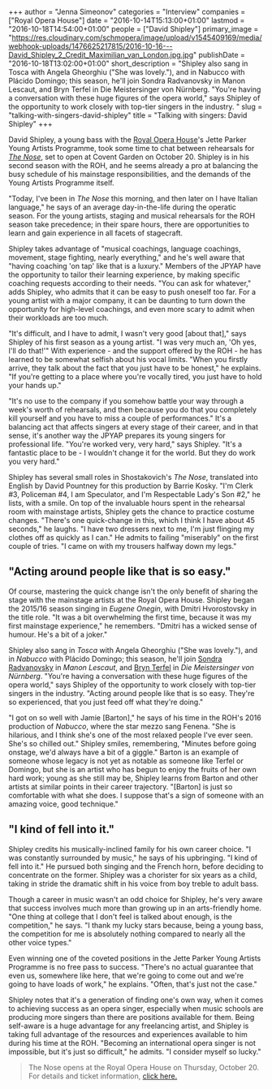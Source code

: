 +++
author = "Jenna Simeonov"
categories = "Interview"
companies = ["Royal Opera House"]
date = "2016-10-14T15:13:00+01:00"
lastmod = "2016-10-18T14:54:00+01:00"
people = ["David Shipley"]
primary_image = "https://res.cloudinary.com/schmopera/image/upload/v1545409169/media/webhook-uploads/1476625217815/2016-10-16---David_Shipley_2_Credit_Maximilian_van_London.jpg.jpg"
publishDate = "2016-10-18T13:02:00+01:00"
short_description = "Shipley also sang in Tosca with Angela Gheorghiu (&quot;She was lovely.&quot;), and in Nabucco with Plácido Domingo; this season, he&#039;ll join Sondra Radvanovsky in Manon Lescaut, and Bryn Terfel in Die Meistersinger von Nürnberg. &quot;You&#039;re having a conversation with these huge figures of the opera world,&quot; says Shipley of the opportunity to work closely with top-tier singers in the industry. "
slug = "talking-with-singers-david-shipley"
title = "Talking with singers: David Shipley"
+++

David Shipley, a young bass with the [Royal Opera House](/scene/companies/royal-opera-house/)'s Jette Parker Young Artists Programme, took some time to chat between rehearsals for [*The Nose*](http://www.roh.org.uk/productions/the-nose-by-barrie-kosky), set to open at Covent Garden on October 20. Shipley is in his second season with the ROH, and he seems already a pro at balancing the busy schedule of his mainstage responsibilities, and the demands of the Young Artists Programme itself.

"Today, I've been in *The Nose* this morning, and then later on I have Italian language," he says of an average day-in-the-life during the operatic season. For the young artists, staging and musical rehearsals for the ROH season take precedence; in their spare hours, there are opportunities to learn and gain experience in all facets of stagecraft. 

Shipley takes advantage of "musical coachings, language coachings, movement, stage fighting, nearly everything," and he's well aware that "having coaching 'on tap' like that is a luxury." Members of the JPYAP have the opportunity to tailor their learning experience, by making specific coaching requests according to their needs. "You can ask for whatever," adds Shipley, who admits that it can be easy to push oneself too far. For a young artist with a major company, it can be daunting to turn down the opportunity for high-level coachings, and even more scary to admit when their workloads are too much.

"It's difficult, and I have to admit, I wasn't very good [about that]," says Shipley of his first season as a young artist. "I was very much an, 'Oh yes, I'll do that!'" With experience - and the support offered by the ROH - he has learned to be somewhat selfish about his vocal limits. "When you firstly arrive, they talk about the fact that you just have to be honest," he explains. "If you're getting to a place where you're vocally tired, you just have to hold your hands up."

"It's no use to the company if you somehow battle your way through a week's worth of rehearsals, and then because you do that you completely kill yourself and you have to miss a couple of performances." It's a balancing act that affects singers at every stage of their career, and in that sense, it's another way the JPYAP prepares its young singers for professional life. "You're worked very, very hard," says Shipley. "It's a fantastic place to be - I wouldn't change it for the world. But they do work you very hard."

Shipley has several small roles in Shostakovich's *The Nose*, translated into English by David Pountney for this production by Barrie Kosky. "I'm Clerk #3, Policeman #4, I am Speculator, and I'm Respectable Lady's Son #2," he lists, with a smile. On top of the invaluable hours spent in the rehearsal room with mainstage artists, Shipley gets the chance to practice costume changes. "There's one quick-change in this, which I think I have about 45 seconds," he laughs. "I have two dressers next to me, I'm just flinging my clothes off as quickly as I can." He admits to failing "miserably" on the first couple of tries. "I came on with my trousers halfway down my legs."

## "Acting around people like that is so easy."

Of course, mastering the quick change isn't the only benefit of sharing the stage with the mainstage artists at the Royal Opera House. Shipley began the 2015/16 season singing in *Eugene Onegin*, with Dmitri Hvorostovsky in the title role. "It was a bit overwhelming the first time, because it was my first mainstage experience," he remembers. "Dmitri has a wicked sense of humour. He's a bit of a joker."

Shipley also sang in *Tosca* with Angela Gheorghiu ("She was lovely."), and in *Nabucco* with Plácido Domingo; this season, he'll join [Sondra Radvanovsky](/scene/people/sondra-radvanovsky/) in *Manon Lescaut*, and [Bryn Terfel](/scene/people/bryn-terfel/) in *Die Meistersinger von Nürnberg*. "You're having a conversation with these huge figures of the opera world," says Shipley of the opportunity to work closely with top-tier singers in the industry. "Acting around people like that is so easy. They're so experienced, that you just feed off what they're doing."

"I got on so well with Jamie [Barton]," he says of his time in the ROH's 2016 production of *Nabucco*, where the star mezzo sang Fenena. "She is hilarious, and I think she's one of the most relaxed people I've ever seen. She's so chilled out." Shipley smiles, remembering, "Minutes before going onstage, we'd always have a bit of a giggle." Barton is an example of someone whose legacy is not yet as notable as someone like Terfel or Domingo, but she is an artist who has begun to enjoy the fruits of her own hard work; young as she still may be, Shipley learns from Barton and other artists at similar points in their career trajectory. "[Barton] is just so comfortable with what she does. I suppose that's a sign of someone with an amazing voice, good technique." 

## "I kind of fell into it."

Shipley credits his musically-inclined family for his own career choice. "I was constantly surrounded by music," he says of his upbringing. "I kind of fell into it." He pursued both singing and the French horn, before deciding to concentrate on the former. Shipley was a chorister for six years as a child, taking in stride the dramatic shift in his voice from boy treble to adult bass.

Though a career in music wasn't an odd choice for Shipley, he's very aware that success involves much more than growing up in an arts-friendly home. "One thing at college that I don't feel is talked about enough, is the competition," he says. "I thank my lucky stars because, being a young bass, the competition for me is absolutely nothing compared to nearly all the other voice types."

Even winning one of the coveted positions in the Jette Parker Young Artists Programme is no free pass to success. "There's no actual guarantee that even us, somewhere like here, that we're going to come out and we're going to have loads of work," he explains. "Often, that's just not the case."

Shipley notes that it's a generation of finding one's own way, when it comes to achieving success as an opera singer, especially when music schools are producing more singers than there are positions available for them. Being self-aware is a huge advantage for any freelancing artist, and Shipley is taking full advantage of the resources and experiences available to him during his time at the ROH. "Becoming an international opera singer is not impossible, but it's just so difficult," he admits. "I consider myself so lucky."

>The Nose opens at the Royal Opera House on Thursday, October 20. For details and ticket information, [click here.](http://www.roh.org.uk/productions/the-nose-by-barrie-kosky)
